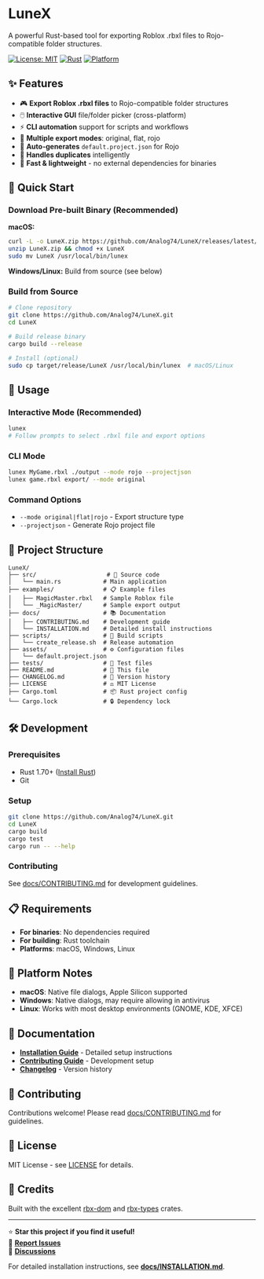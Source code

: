 # LuneX

A powerful Rust-based tool for exporting Roblox .rbxl files to Rojo-compatible folder structures.

[![License: MIT](https://img.shields.io/badge/License-MIT-yellow.svg)](https://opensource.org/licenses/MIT)
[![Rust](https://img.shields.io/badge/rust-1.70+-orange.svg)](https://www.rust-lang.org)
[![Platform](https://img.shields.io/badge/platform-macOS%20%7C%20Windows%20%7C%20Linux-lightgrey)](https://github.com/Analog74/LuneX/releases)

## ✨ Features

- 🎮 **Export Roblox .rbxl files** to Rojo-compatible folder structures
- 🖱️ **Interactive GUI** file/folder picker (cross-platform)
- ⚡ **CLI automation** support for scripts and workflows
- 📁 **Multiple export modes**: original, flat, rojo
- 🔧 **Auto-generates** `default.project.json` for Rojo
- 🔄 **Handles duplicates** intelligently
- 🚀 **Fast & lightweight** - no external dependencies for binaries

## 🚀 Quick Start

### Download Pre-built Binary (Recommended)

**macOS:**
```bash
curl -L -o LuneX.zip https://github.com/Analog74/LuneX/releases/latest/download/LuneX-macos-latest.zip
unzip LuneX.zip && chmod +x LuneX
sudo mv LuneX /usr/local/bin/lunex
```

**Windows/Linux:** Build from source (see below)

### Build from Source

```bash
# Clone repository
git clone https://github.com/Analog74/LuneX.git
cd LuneX

# Build release binary
cargo build --release

# Install (optional)
sudo cp target/release/LuneX /usr/local/bin/lunex  # macOS/Linux
```

## 📖 Usage

### Interactive Mode (Recommended)
```bash
lunex
# Follow prompts to select .rbxl file and export options
```

### CLI Mode
```bash
lunex MyGame.rbxl ./output --mode rojo --projectjson
lunex game.rbxl export/ --mode original
```

### Command Options
- `--mode original|flat|rojo` - Export structure type
- `--projectjson` - Generate Rojo project file

## 📁 Project Structure

```
LuneX/
├── src/                    # 🦀 Source code
│   └── main.rs            # Main application
├── examples/              # 📋 Example files
│   ├── MagicMaster.rbxl   # Sample Roblox file
│   └── _MagicMaster/      # Sample export output
├── docs/                  # 📚 Documentation
│   ├── CONTRIBUTING.md    # Development guide
│   └── INSTALLATION.md    # Detailed install instructions
├── scripts/               # 🔧 Build scripts
│   └── create_release.sh  # Release automation
├── assets/                # ⚙️ Configuration files
│   └── default.project.json
├── tests/                 # 🧪 Test files
├── README.md              # 📖 This file
├── CHANGELOG.md           # 📝 Version history
├── LICENSE                # ⚖️ MIT License
├── Cargo.toml             # 📦 Rust project config
└── Cargo.lock             # 🔒 Dependency lock
```

## 🛠️ Development

### Prerequisites
- Rust 1.70+ ([Install Rust](https://rustup.rs/))
- Git

### Setup
```bash
git clone https://github.com/Analog74/LuneX.git
cd LuneX
cargo build
cargo test
cargo run -- --help
```

### Contributing
See [docs/CONTRIBUTING.md](docs/CONTRIBUTING.md) for development guidelines.

## 📋 Requirements

- **For binaries**: No dependencies required
- **For building**: Rust toolchain
- **Platforms**: macOS, Windows, Linux

## 🔧 Platform Notes

- **macOS**: Native file dialogs, Apple Silicon supported
- **Windows**: Native dialogs, may require allowing in antivirus
- **Linux**: Works with most desktop environments (GNOME, KDE, XFCE)

## 📄 Documentation

- **[Installation Guide](docs/INSTALLATION.md)** - Detailed setup instructions
- **[Contributing Guide](docs/CONTRIBUTING.md)** - Development setup
- **[Changelog](CHANGELOG.md)** - Version history

## 🤝 Contributing

Contributions welcome! Please read [docs/CONTRIBUTING.md](docs/CONTRIBUTING.md) for guidelines.

## 📜 License

MIT License - see [LICENSE](LICENSE) for details.

## 🙏 Credits

Built with the excellent [rbx-dom](https://github.com/rojo-rbx/rbx-dom) and [rbx-types](https://github.com/rojo-rbx/rbx-dom) crates.

---

⭐ **Star this project if you find it useful!**  
🐛 **[Report Issues](https://github.com/Analog74/LuneX/issues)**  
💬 **[Discussions](https://github.com/Analog74/LuneX/discussions)**

For detailed installation instructions, see **[docs/INSTALLATION.md](docs/INSTALLATION.md)**.
